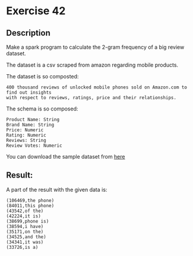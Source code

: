 # Exercise 42

## Description

Make a spark program to calculate the 2-gram frequency of a big review dataset.

The dataset is a csv scraped from amazon regarding mobile products.

The dataset is so composted: 

    400 thousand reviews of unlocked mobile phones sold on Amazon.com to find out insights 
    with respect to reviews, ratings, price and their relationships.

The schema is so composed:

    Product Name: String
    Brand Name: String
    Price: Numeric
    Rating: Numeric
    Reviews: String
    Review Votes: Numeric

You can download the sample dataset from [here](https://www.kaggle.com/PromptCloudHQ/amazon-reviews-unlocked-mobile-phones)


## Result:

A part of the result with the given data is:

    (106469,the phone)
    (84011,this phone)
    (43542,of the)
    (42224,it is)
    (38699,phone is)
    (38594,i have)
    (35171,on the)
    (34525,and the)
    (34341,it was)
    (33726,is a)

